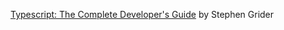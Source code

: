 [Typescript: The Complete Developer's Guide](https://www.udemy.com/share/101X9o3@LM1kzuEwzUfF7BjXfXUaAW1Llkyn78KiH6Lg5g9Xh1AXRVsbYJm5m1S_-0ReA6M9/) by Stephen Grider
